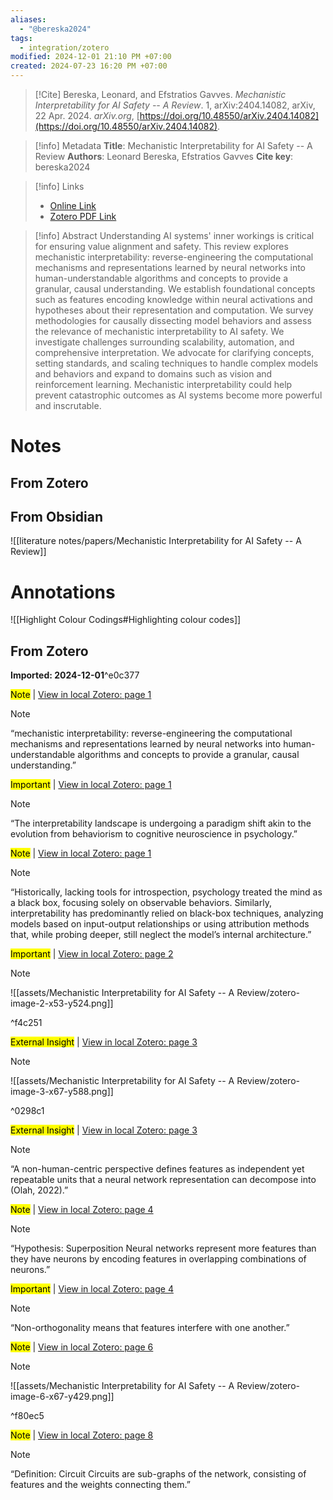 ```yaml
---
aliases:
  - "@bereska2024"
tags:
  - integration/zotero
modified: 2024-12-01 21:10 PM +07:00
created: 2024-07-23 16:20 PM +07:00
---
```

> [!Cite]
> Bereska, Leonard, and Efstratios Gavves. _Mechanistic Interpretability for AI Safety -- A Review_. 1, arXiv:2404.14082, arXiv, 22 Apr. 2024. _arXiv.org_, [https://doi.org/10.48550/arXiv.2404.14082](https://doi.org/10.48550/arXiv.2404.14082).

> [!info] Metadata
> **Title**: Mechanistic Interpretability for AI Safety -- A Review
> **Authors**: Leonard Bereska, Efstratios Gavves
> **Cite key**: bereska2024

>[!info] Links
>
> - [Online Link](http://arxiv.org/abs/2404.14082)
> - [Zotero PDF Link](zotero://select/library/items/F3DCV9N9)

> [!info] Abstract
> Understanding AI systems' inner workings is critical for ensuring value alignment and safety. This review explores mechanistic interpretability: reverse-engineering the computational mechanisms and representations learned by neural networks into human-understandable algorithms and concepts to provide a granular, causal understanding. We establish foundational concepts such as features encoding knowledge within neural activations and hypotheses about their representation and computation. We survey methodologies for causally dissecting model behaviors and assess the relevance of mechanistic interpretability to AI safety. We investigate challenges surrounding scalability, automation, and comprehensive interpretation. We advocate for clarifying concepts, setting standards, and scaling techniques to handle complex models and behaviors and expand to domains such as vision and reinforcement learning. Mechanistic interpretability could help prevent catastrophic outcomes as AI systems become more powerful and inscrutable.

# Notes
## From Zotero

## From Obsidian
![[literature notes/papers/Mechanistic Interpretability for AI Safety -- A Review]]
# Annotations
![[Highlight Colour Codings#Highlighting colour codes]]
## From Zotero
**Imported: 2024-12-01**^e0c377


<mark class="hltr-yellow">Note</mark> | [View in local Zotero: page 1](zotero://open-pdf/library/items/MGFTCTVY?page=1&annotation=29LZ2RML)

>[!note] 
>“mechanistic interpretability: reverse-engineering the computational mechanisms and representations learned by neural networks into human-understandable algorithms and concepts to provide a granular, causal understanding.”



<mark class="hltr-purple">Important</mark> | [View in local Zotero: page 1](zotero://open-pdf/library/items/MGFTCTVY?page=1&annotation=USMX6IZ5)

>[!note] 
>“The interpretability landscape is undergoing a paradigm shift akin to the evolution from behaviorism to cognitive neuroscience in psychology.”



<mark class="hltr-yellow">Note</mark> | [View in local Zotero: page 1](zotero://open-pdf/library/items/MGFTCTVY?page=1&annotation=BF8M7IBI)

>[!note] 
>“Historically, lacking tools for introspection, psychology treated the mind as a black box, focusing solely on observable behaviors. Similarly, interpretability has predominantly relied on black-box techniques, analyzing models based on input-output relationships or using attribution methods that, while probing deeper, still neglect the model’s internal architecture.”



<mark class="hltr-purple">Important</mark> | [View in local Zotero: page 2](zotero://open-pdf/library/items/MGFTCTVY?page=2&annotation=XV6M4CYU)

>[!note] 
>![[assets/Mechanistic Interpretability for AI Safety -- A Review/zotero-image-2-x53-y524.png]]

^f4c251



<mark class="hltr-orange">External Insight</mark> | [View in local Zotero: page 3](zotero://open-pdf/library/items/MGFTCTVY?page=3&annotation=4K3TIV95)

>[!note] 
>![[assets/Mechanistic Interpretability for AI Safety -- A Review/zotero-image-3-x67-y588.png]]

^0298c1



<mark class="hltr-orange">External Insight</mark> | [View in local Zotero: page 3](zotero://open-pdf/library/items/MGFTCTVY?page=3&annotation=FP7MX26B)

>[!note] 
>“A non-human-centric perspective defines features as independent yet repeatable units that a neural network representation can decompose into (Olah, 2022).”



<mark class="hltr-yellow">Note</mark> | [View in local Zotero: page 4](zotero://open-pdf/library/items/MGFTCTVY?page=4&annotation=U2JZJGQP)

>[!note] 
>“Hypothesis: Superposition  Neural networks represent more features than they have neurons by encoding features in overlapping combinations of neurons.”



<mark class="hltr-purple">Important</mark> | [View in local Zotero: page 4](zotero://open-pdf/library/items/MGFTCTVY?page=4&annotation=I4HVC47B)

>[!note] 
>“Non-orthogonality means that features interfere with one another.”



<mark class="hltr-yellow">Note</mark> | [View in local Zotero: page 6](zotero://open-pdf/library/items/MGFTCTVY?page=6&annotation=DDAM3EFV)

>[!note] 
>![[assets/Mechanistic Interpretability for AI Safety -- A Review/zotero-image-6-x67-y429.png]]

^f80ec5



<mark class="hltr-yellow">Note</mark> | [View in local Zotero: page 8](zotero://open-pdf/library/items/MGFTCTVY?page=8&annotation=I4IN3NP3)

>[!note] 
>“Definition: Circuit  Circuits are sub-graphs of the network, consisting of features and the weights connecting them.”


